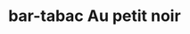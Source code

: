---
title: "bar-tabac Au petit noir"
url: /nogent-le-rotrou/bar-tabac-au-petit-noir/
shop: Tabak
---